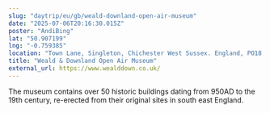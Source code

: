 ```yaml
---
slug: "daytrip/eu/gb/weald-downland-open-air-museum"
date: "2025-07-06T20:16:30.015Z"
poster: "AndiBing"
lat: "50.907199"
lng: "-0.759385"
location: "Town Lane, Singleton, Chichester West Sussex. England, PO18 0EU, United Kingdom"
title: "Weald & Downland Open Air Museum"
external_url: https://www.wealddown.co.uk/
---
```

The museum contains over 50 historic buildings dating from 950AD to the 19th century, re-erected from their original sites in south east England.